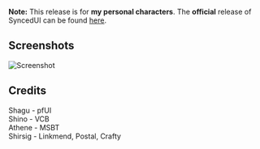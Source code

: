 
**Note:** This release is for **my personal characters**. The **official** release of SyncedUI can be found [here](https://github.com/vashin1/SyncedUI).


## Screenshots

![Screenshot](https://i.imgur.com/IOOtJqZ.jpg)




## Credits

Shagu - pfUI  
Shino - VCB    
Athene - MSBT  
Shirsig - Linkmend, Postal, Crafty  






